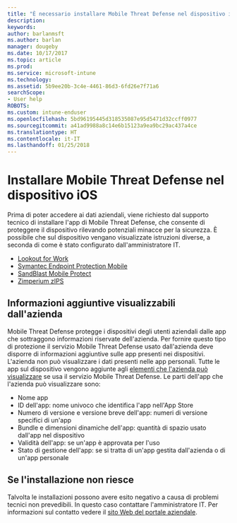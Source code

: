 ```yaml
---
title: "È necessario installare Mobile Threat Defense nel dispositivo iOS | Microsoft Docs"
description: 
keywords: 
author: barlanmsft
ms.author: barlan
manager: dougeby
ms.date: 10/17/2017
ms.topic: article
ms.prod: 
ms.service: microsoft-intune
ms.technology: 
ms.assetid: 5b9ee20b-3c4e-4461-86d3-6fd26e7f71a6
searchScope:
- User help
ROBOTS: 
ms.custom: intune-enduser
ms.openlocfilehash: 5bd96195445d318535087e95d5471d32ccff0977
ms.sourcegitcommit: a41ad9988a8c14e6b15123a9ea9bc29ac437a4ce
ms.translationtype: HT
ms.contentlocale: it-IT
ms.lasthandoff: 01/25/2018
---
```

# <a name="install-mobile-threat-defense-on-your-ios-device"></a>Installare Mobile Threat Defense nel dispositivo iOS


Prima di poter accedere ai dati aziendali, viene richiesto dal supporto tecnico di installare l'app di Mobile Threat Defense, che consente di proteggere il dispositivo rilevando potenziali minacce per la sicurezza. È possibile che sul dispositivo vengano visualizzate istruzioni diverse, a seconda di come è stato configurato dall'amministratore IT.


* [Lookout for Work](you-are-prompted-to-install-lookout-for-work-ios.md)
* [Symantec Endpoint Protection Mobile](you-are-prompted-to-install-skycure-ios.md)
* [SandBlast Mobile Protect](you-are-prompted-to-install-sandblast-ios.md)
* [Zimperium zIPS](you-are-prompted-to-install-zips-ios.md)

## <a name="additional-information-your-company-can-see"></a>Informazioni aggiuntive visualizzabili dall'azienda

Mobile Threat Defense protegge i dispositivi degli utenti aziendali dalle app che sottraggono informazioni riservate dell'azienda. Per fornire questo tipo di protezione il servizio Mobile Threat Defense usato dall'azienda deve disporre di informazioni aggiuntive sulle app presenti nei dispositivi. L'azienda non può visualizzare i dati presenti nelle app personali. Tutte le app sul dispositivo vengono aggiunte agli [elementi che l'azienda può visualizzare](what-info-can-your-company-see-when-you-enroll-your-device-in-intune.md) se usa il servizio Mobile Threat Defense. Le parti dell'app che l'azienda può visualizzare sono:

*   Nome app
* ID dell'app: nome univoco che identifica l'app nell'App Store
*   Numero di versione e versione breve dell'app: numeri di versione specifici di un'app
* Bundle e dimensioni dinamiche dell'app: quantità di spazio usato dall'app nel dispositivo
* Validità dell'app: se un'app è approvata per l'uso
*   Stato di gestione dell'app: se si tratta di un'app gestita dall'azienda o di un'app personale

## <a name="if-the-installation-doesnt-work"></a>Se l'installazione non riesce

Talvolta le installazioni possono avere esito negativo a causa di problemi tecnici non prevedibili. In questo caso contattare l'amministratore IT. Per informazioni sul contatto vedere il [sito Web del portale aziendale](https://portal.manage.microsoft.com#HelpDeskDialog).
